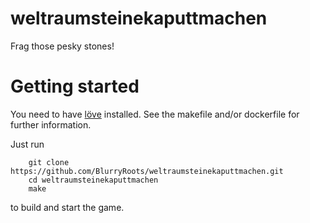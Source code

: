 # weltraumsteinekaputtmachen

Frag those pesky stones!

# Getting started

You need to have [löve](https://www.love2d.org/) installed. See the makefile and/or dockerfile for further information.

Just run
```
	git clone https://github.com/BlurryRoots/weltraumsteinekaputtmachen.git
	cd weltraumsteinekaputtmachen
	make
```
to build and start the game.
